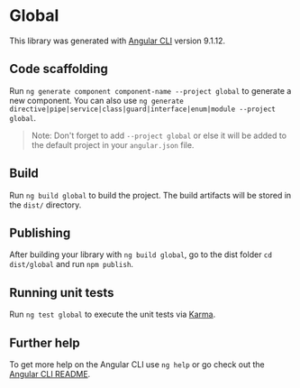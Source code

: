 # Global

This library was generated with [Angular CLI](https://github.com/angular/angular-cli) version 9.1.12.

## Code scaffolding

Run `ng generate component component-name --project global` to generate a new component. You can also use `ng generate directive|pipe|service|class|guard|interface|enum|module --project global`.
> Note: Don't forget to add `--project global` or else it will be added to the default project in your `angular.json` file. 

## Build

Run `ng build global` to build the project. The build artifacts will be stored in the `dist/` directory.

## Publishing

After building your library with `ng build global`, go to the dist folder `cd dist/global` and run `npm publish`.

## Running unit tests

Run `ng test global` to execute the unit tests via [Karma](https://karma-runner.github.io).

## Further help

To get more help on the Angular CLI use `ng help` or go check out the [Angular CLI README](https://github.com/angular/angular-cli/blob/master/README.md).
